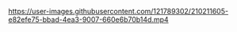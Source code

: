 

https://user-images.githubusercontent.com/121789302/210211605-e82efe75-bbad-4ea3-9007-660e6b70b14d.mp4

